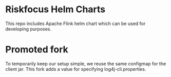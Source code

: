 # Riskfocus Helm Charts

This repo includes Apache Flink helm chart which can be used for developing purposes.

# Promoted fork

To temporarily keep our setup simple, we reuse the same configmap for the client jar.  This fork adds a value for specifying log4j-cli.properties.

